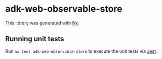 # adk-web-observable-store

This library was generated with [Nx](https://nx.dev).

## Running unit tests

Run `nx test adk-web-observable-store` to execute the unit tests via [Jest](https://jestjs.io).
